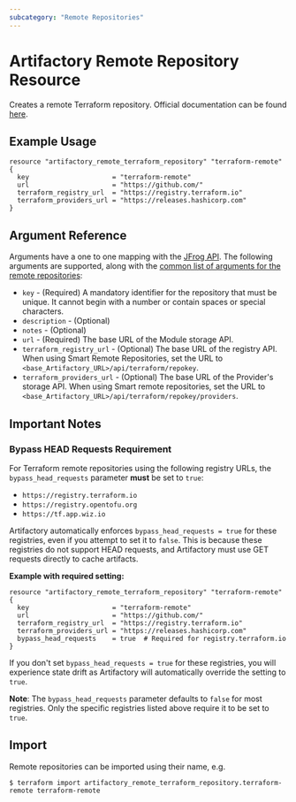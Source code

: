 ```yaml
---
subcategory: "Remote Repositories"
---
```

# Artifactory Remote Repository Resource

Creates a remote Terraform repository.
Official documentation can be found [here](https://www.jfrog.com/confluence/display/JFROG/Terraform+Repositories).

## Example Usage

```hcl
resource "artifactory_remote_terraform_repository" "terraform-remote" {
  key                     = "terraform-remote"
  url                     = "https://github.com/"
  terraform_registry_url  = "https://registry.terraform.io"
  terraform_providers_url = "https://releases.hashicorp.com"
}
```

## Argument Reference

Arguments have a one to one mapping with the [JFrog API](https://www.jfrog.com/confluence/display/RTF/Repository+Configuration+JSON).
The following arguments are supported, along with the [common list of arguments for the remote repositories](remote.md):

* `key` - (Required) A mandatory identifier for the repository that must be unique. It cannot begin with a number or
  contain spaces or special characters.
* `description` - (Optional)
* `notes` - (Optional)
* `url` - (Required) The base URL of the Module storage API.
* `terraform_registry_url` - (Optional) The base URL of the registry API. 
  When using Smart Remote Repositories, set the URL to `<base_Artifactory_URL>/api/terraform/repokey`.
* `terraform_providers_url` - (Optional) The base URL of the Provider's storage API.
  When using Smart remote repositories, set the URL to `<base_Artifactory_URL>/api/terraform/repokey/providers`.

## Important Notes

### Bypass HEAD Requests Requirement

For Terraform remote repositories using the following registry URLs, the `bypass_head_requests` parameter **must** be set to `true`:

- `https://registry.terraform.io`
- `https://registry.opentofu.org` 
- `https://tf.app.wiz.io`

Artifactory automatically enforces `bypass_head_requests = true` for these registries, even if you attempt to set it to `false`. This is because these registries do not support HEAD requests, and Artifactory must use GET requests directly to cache artifacts.

**Example with required setting:**
```hcl
resource "artifactory_remote_terraform_repository" "terraform-remote" {
  key                     = "terraform-remote"
  url                     = "https://github.com/"
  terraform_registry_url  = "https://registry.terraform.io"
  terraform_providers_url = "https://releases.hashicorp.com"
  bypass_head_requests    = true  # Required for registry.terraform.io
}
```

If you don't set `bypass_head_requests = true` for these registries, you will experience state drift as Artifactory will automatically override the setting to `true`.

**Note**: The `bypass_head_requests` parameter defaults to `false` for most registries. Only the specific registries listed above require it to be set to `true`.

## Import

Remote repositories can be imported using their name, e.g.
```
$ terraform import artifactory_remote_terraform_repository.terraform-remote terraform-remote
```
